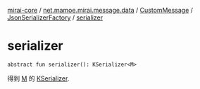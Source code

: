 [mirai-core](../../../index.md) / [net.mamoe.mirai.message.data](../../index.md) / [CustomMessage](../index.md) / [JsonSerializerFactory](index.md) / [serializer](./serializer.md)

# serializer

`abstract fun serializer(): KSerializer<M>`

得到 [M](index.md#M) 的 [KSerializer](#).

